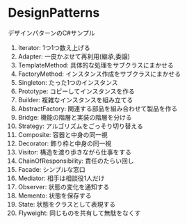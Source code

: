 # DesignPatterns
デザインパターンのC#サンプル

1. Iterator: 1つ1つ数え上げる
2. Adapter: 一皮かぶせて再利用(継承,委譲)
3. TemplateMethod: 具体的な処理をサブクラスにまかせる
4. FactoryMethod: インスタンス作成をサブクラスにまかせる
5. Singleton: たった1つのインスタンス
6. Prototype: コピーしてインスタンスを作る
7. Builder: 複雑なインスタンスを組み立てる
8. AbstractFactory: 関連する部品を組み合わせて製品を作る
9. Bridge: 機能の階層と実装の階層を分ける
10. Strategy: アルゴリズムをごっそり切り替える
11. Composite: 容器と中身の同一視
12. Decorator: 飾り枠と中身の同一視
13. Visitor: 構造を渡り歩きながら仕事をする
14. ChainOfResponsibility: 責任のたらい回し
15. Facade: シンプルな窓口
16. Mediator: 相手は相談役1人だけ
17. Observer: 状態の変化を通知する
18. Memento: 状態を保存する
19. State: 状態をクラスとして表現する
20. Flyweight: 同じものを共有して無駄をなくす
